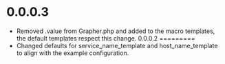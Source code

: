 0.0.0.3
=========
* Removed .value from Grapher.php and added to the macro templates, the default templates respect this change.
0.0.0.2
=========
* Changed defaults for service_name_template and host_name_template to align with the example configuration.
